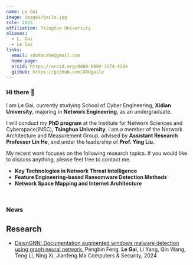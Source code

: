 ```yaml
---
name: Le Gai
image: images/gaile.jpg
role: 2025
affiliation: Tsinghua University
aliases:
  - L. Gai
  - Le Gai
links:
  email: xdutanzhe@gmail.com 
  home-page: 
  orcid: https://orcid.org/0009-0004-7174-4389
  github: https://github.com/XDUgaile
---
```


### Hi there 👋

I am Le Gai, currently studying School of Cyber Engineering, **Xidian University**, majoring in **Network Engineering**, as an undergraduate.

I will conduct my **PhD program** at the Institute for Network Sciences and Cyberspace(INSC), **Tsinghua University**. I am a member of the Network Architecture and Measurement Group, advised by **Assistant Research Professor Lin He**, and under the leadership of  **Prof. Ying Liu.** 

My recent work focuses on the following research topics. If you would like to discuss anything, please feel free to contact me. 		

- **Key Technologies in Network Threat Intelligence**
- **Feature Engineering-based Ransomware Detection Methods**
- **Network Space Mapping and Internet Architecture**

​				

### **News**



## Research

- [DawnGNN: Documentation augmented windows malware detection using graph neural network.](https://www.sciencedirect.com/science/article/abs/pii/S0167404824000890)
  Pengbin Feng, **Le Gai**, Li Yang, Qin Wang, Teng Li, Ning Xi, Jianfeng Ma Computers & Security, 2024
